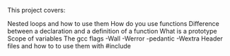 This project covers:

Nested loops and how to use them
How do you use functions
Difference between a declaration and a definition of a function
What is a prototype
Scope of variables
The gcc flags -Wall -Werror -pedantic -Wextra
Header files and how to to use them with #include
